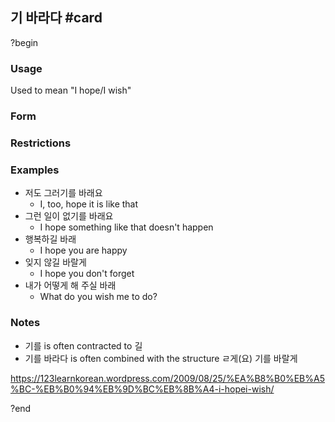 ## 기 바라다 #card
?begin
### Usage
Used to mean "I hope/I wish"
### Form

### Restrictions
### Examples
* 저도 그러기를 바래요
	* I, too, hope it is like that
* 그런 일이 없기를 바래요
	* I hope something like that doesn't happen
* 행복하길 바래
	* I hope you are happy
* 잊지 않길 바랄게
	* I hope you don't forget
* 내가 어떻게 해 주실 바래
	* What do you wish me to do?
### Notes
* 기를 is often contracted to 길
* 기를 바라다 is often combined with the structure ㄹ게(요) 기를 바랄게

https://123learnkorean.wordpress.com/2009/08/25/%EA%B8%B0%EB%A5%BC-%EB%B0%94%EB%9D%BC%EB%8B%A4-i-hopei-wish/
<!--SR:!2025-07-24,22,250-->
?end
